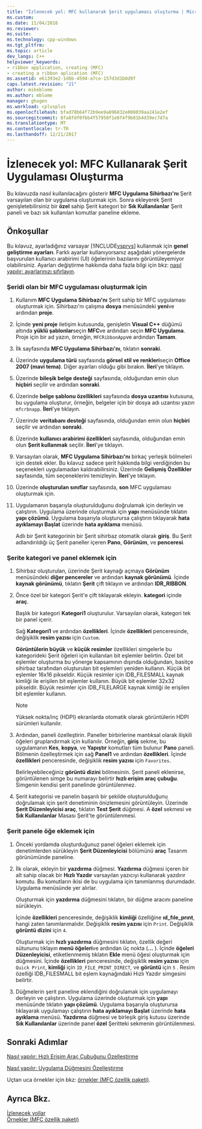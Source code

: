 ```yaml
---
title: "İzlenecek yol: MFC kullanarak Şerit uygulaması oluşturma | Microsoft Docs"
ms.custom: 
ms.date: 11/04/2016
ms.reviewer: 
ms.suite: 
ms.technology: cpp-windows
ms.tgt_pltfrm: 
ms.topic: article
dev_langs: C++
helpviewer_keywords:
- ribbon application, creating (MFC)
- creating a ribbon aplication (MFC)
ms.assetid: e61393e2-1d6b-4594-a7ce-157d3d1b0d9f
caps.latest.revision: "21"
author: mikeblome
ms.author: mblome
manager: ghogen
ms.workload: cplusplus
ms.openlocfilehash: bfad78b64f72b9ee9a896832e008039aa241e2ef
ms.sourcegitcommit: 8fa8fdf0fbb4f57950f1e8f4f9b81b4d39ec7d7a
ms.translationtype: MT
ms.contentlocale: tr-TR
ms.lasthandoff: 12/21/2017
---
```

# <a name="walkthrough-creating-a-ribbon-application-by-using-mfc"></a>İzlenecek yol: MFC Kullanarak Şerit Uygulaması Oluşturma
Bu kılavuzda nasıl kullanılacağını gösterir **MFC Uygulama Sihirbazı'nı** Şerit varsayılan olan bir uygulama oluşturmak için. Sonra ekleyerek Şerit genişletebilirsiniz bir **özel** sahip Şerit kategori bir **Sık Kullanılanlar** Şerit paneli ve bazı sık kullanılan komutlar paneline ekleme.  
  
## <a name="prerequisites"></a>Önkoşullar  
 Bu kılavuz, ayarladığınız varsayar [!INCLUDE[vsprvs](../assembler/masm/includes/vsprvs_md.md)] kullanmak için **genel geliştirme ayarları**. Farklı ayarlar kullanıyorsanız aşağıdaki yönergelerde başvurulan kullanıcı arabirimi (UI) öğelerinin bazılarını görüntüleyemiyor olabilirsiniz. Ayarları değiştirme hakkında daha fazla bilgi için bkz: [nasıl yapılır: ayarlarınızı sıfırlayın](http://msdn.microsoft.com/en-us/c95c51be-e609-4769-abba-65e6beedec76).  
  
### <a name="to-create-an-mfc-application-that-has-a-ribbon"></a>Şeridi olan bir MFC uygulaması oluşturmak için  
  
1.  Kullanım **MFC Uygulama Sihirbazı'nı** Şerit sahip bir MFC uygulaması oluşturmak için. Sihirbazı'nı çalışma **dosya** menüsündeki **yeni**ve ardından **proje**.  
  
2.  İçinde **yeni proje** iletişim kutusunda, genişletin **Visual C++** düğümü altında **yüklü şablonlar**seçin **MFC**ve ardından seçin **MFC Uygulama**. Proje için bir ad yazın, örneğin, `MFCRibbonApp`ve ardından **Tamam**.  
  
3.  İlk sayfasında **MFC Uygulama Sihirbazı'nı**, tıklatın **sonraki**.  
  
4.  Üzerinde **uygulama türü** sayfasında **görsel stil ve renkleri**seçin **Office 2007 (mavi tema)**. Diğer ayarları olduğu gibi bırakın. **İleri**'ye tıklayın.  
  
5.  Üzerinde **bileşik belge desteği** sayfasında, olduğundan emin olun **hiçbiri** seçilir ve ardından **sonraki**.  
  
6.  Üzerinde **belge şablonu özellikleri** sayfasında **dosya uzantısı** kutusuna, bu uygulama oluşturur, örneğin, belgeler için bir dosya adı uzantısı yazın `mfcrbnapp`. **İleri**'ye tıklayın.  
  
7.  Üzerinde **veritabanı desteği** sayfasında, olduğundan emin olun **hiçbiri** seçilir ve ardından **sonraki**.  
  
8.  Üzerinde **kullanıcı arabirimi özellikleri** sayfasında, olduğundan emin olun **Şerit kullanmak** seçilir. **İleri**'ye tıklayın.  
  
9. Varsayılan olarak, **MFC Uygulama Sihirbazı'nı** birkaç yerleşik bölmeleri için destek ekler. Bu kılavuz sadece şerit hakkında bilgi verdiğinden bu seçenekleri uygulamadan kaldırabilirsiniz. Üzerinde **Gelişmiş Özellikler** sayfasında, tüm seçeneklerini temizleyin. **İleri**'ye tıklayın.  
  
10. Üzerinde **oluşturulan sınıflar** sayfasında, **son** MFC uygulaması oluşturmak için.  
  
11. Uygulamanın başarıyla oluşturulduğunu doğrulamak için derleyin ve çalıştırın. Uygulama üzerinde oluşturmak için **yapı** menüsünde tıklatın **yapı çözümü**. Uygulama başarıyla oluşturursa çalıştırın tıklayarak **hata ayıklamayı Başlat** üzerinde **hata ayıklama** menüsü.  
  
     Adlı bir Şerit kategorinin bir Şerit sihirbaz otomatik olarak **giriş**. Bu Şerit adlandırıldığı üç Şerit paneller içeren **Pano**, **Görünüm**, ve **penceresi**.  
  
### <a name="to-add-a-category-and-panel-to-the-ribbon"></a>Şerite kategori ve panel eklemek için  
  
1.  Sihirbaz oluşturulan, üzerinde Şerit kaynağı açmaya **Görünüm** menüsündeki **diğer pencereler** ve ardından **kaynak görünümü**. İçinde **kaynak görünümü**, tıklatın **Şerit** çift tıklayın ve ardından **IDR_RIBBON**.  
  
2.  Önce özel bir kategori Şerit'e çift tıklayarak ekleyin. **kategori** içinde **araç**.  
  
     Başlık bir kategori **Kategori1** oluşturulur. Varsayılan olarak, kategori tek bir panel içerir.  
  
     Sağ **Kategori1** ve ardından **özellikleri**. İçinde **özellikleri** penceresinde, değişiklik **resim yazısı** için `Custom`.  
  
     **Görüntülerin büyük** ve **küçük resimler** özellikleri simgelerle bu kategorideki Şerit öğeleri için kullanılan bit eşlemler belirtin. Özel bit eşlemler oluşturma bu yönerge kapsamının dışında olduğundan, basitçe sihirbaz tarafından oluşturulan bit eşlemleri yeniden kullanın. Küçük bit eşlemler 16x16 pikseldir. Küçük resimler için IDB_FILESMALL kaynak kimliği ile erişilen bit eşlemler kullanın. Büyük bit eşlemler 32x32 pikseldir. Büyük resimler için IDB_FILELARGE kaynak kimliği ile erişilen bit eşlemler kullanın.  
  
    > [!NOTE]
    >  Yüksek nokta/inç (HDPI) ekranlarda otomatik olarak görüntülerin HDPI sürümleri kullanılır.  
  
3.  Ardından, paneli özelleştirin. Paneller birbirlerine mantıksal olarak ilişkili öğeleri gruplandırmak için kullanılır. Örneğin, **giriş** sekme, bu uygulamanın **Kes**, **kopya**, ve **Yapıştır** komutları tüm bulunur  **Pano** paneli. Bölmenin özelleştirmek için sağ **Panel1** ve ardından **özellikleri**. İçinde **özellikleri** penceresinde, değişiklik **resim yazısı** için `Favorites`.  
  
     Belirleyebileceğiniz **görüntü dizini** bölmesinin. Şerit paneli eklenirse, görüntülenen simge bu numarayı belirtir **hızlı erişim araç çubuğu**. Simgenin kendisi şerit panelinde görüntülenmez.  
  
4.  Şerit kategorisi ve panelin başarılı bir şekilde oluşturulduğunu doğrulamak için şerit denetiminin önizlemesini görüntüleyin. Üzerinde **Şerit Düzenleyicisi araç**, tıklatın **Test Şerit** düğmesi. A **özel** sekmesi ve **Sık Kullanılanlar** Masası Şerit'te görüntülenmesi.  
  
### <a name="to-add-elements-to-the-ribbon-panels"></a>Şerit panele öğe eklemek için  
  
1.  Önceki yordamda oluşturduğunuz panel öğeleri eklemek için denetimlerden sürükleyin **Şerit Düzenleyicisi** bölümünü **araç** Tasarım görünümünde paneline.  
  
2.  İlk olarak, ekleyin bir **yazdırma** düğmesi. **Yazdırma** düğmesi içeren bir alt sahip olacak bir **Hızlı Yazdır** varsayılan yazıcıyı kullanarak yazdırır komutu. Bu komutların ikisi de bu uygulama için tanımlanmış durumdadır. Uygulama menüsünde yer alırlar.  
  
     Oluşturmak için **yazdırma** düğmesini tıklatın, bir düğme aracını paneline sürükleyin.  
  
     İçinde **özellikleri** penceresinde, değişiklik **kimliği** özelliğine **ıd_fıle_prınt**, hangi zaten tanımlanmalıdır. Değişiklik **resim yazısı** için `Print`. Değişiklik **görüntü dizini** için `4`.  
  
     Oluşturmak için **hızlı yazdırma** düğmesini tıklatın, özellik değeri sütununu tıklayın **menü öğeleri**ve ardından üç nokta (**...** ). İçinde **öğeleri Düzenleyicisi**, etiketlenmemiş tıklatın **Ekle** menü öğesi oluşturmak için düğmesini. İçinde **özellikleri** penceresinde, değişiklik **resim yazısı** için `Quick Print`, **kimliği** için `ID_FILE_PRINT_DIRECT`, ve **görüntü** için `5` . Resim özelliği IDB_FILESMALL bit eşlem kaynağındaki Hızlı Yazdır simgesini belirtir.  
  
3.  Düğmelerin şerit paneline eklendiğini doğrulamak için uygulamayı derleyin ve çalıştırın. Uygulama üzerinde oluşturmak için **yapı** menüsünde tıklatın **yapı çözümü**. Uygulama başarıyla oluşturursa tıklayarak uygulamayı çalıştırın **hata ayıklamayı Başlat** üzerinde **hata ayıklama** menüsü. **Yazdırma** düğmesi ve birleşik giriş kutusu üzerinde **Sık Kullanılanlar** üzerinde panel **özel** Şeritteki sekmenin görüntülenmesi.  
  
## <a name="next-steps"></a>Sonraki Adımlar  
 [Nasıl yapılır: Hızlı Erişim Araç Çubuğunu Özelleştirme](../mfc/how-to-customize-the-quick-access-toolbar.md)  
  
 [Nasıl yapılır: Uygulama Düğmesini Özelleştirme](../mfc/how-to-customize-the-application-button.md)  
  
 Uçtan uca örnekler için bkz: [örnekler (MFC özellik paketi)](../visual-cpp-samples.md).  
  
## <a name="see-also"></a>Ayrıca Bkz.  
 [İzlenecek yollar](../mfc/walkthroughs-mfc.md)   
 [Örnekler (MFC özellik paketi)](../visual-cpp-samples.md)

